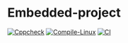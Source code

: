 # Embedded-project
[![Cppcheck](https://github.com/git170060024/Embedded-project/actions/workflows/Codequality.yml/badge.svg)](https://github.com/git170060024/Embedded-project/actions/workflows/Codequality.yml)
[![Compile-Linux](https://github.com/git170060024/Embedded-project/actions/workflows/Compile.yml/badge.svg)](https://github.com/git170060024/Embedded-project/actions/workflows/Compile.yml)
[![CI](https://github.com/git170060024/Embedded-project/actions/workflows/main.yml/badge.svg)](https://github.com/git170060024/Embedded-project/actions/workflows/main.yml)
